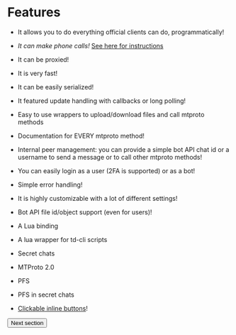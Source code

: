 # Features

* It allows you to do everything official clients can do, programmatically!

* *It can make phone calls!* [See here for instructions](#calls)

* It can be proxied!

* It is very fast!

* It can be easily serialized!

* It featured update handling with callbacks or long polling!

* Easy to use wrappers to upload/download files and call mtproto methods

* Documentation for EVERY mtproto method! 

* Internal peer management: you can provide a simple bot API chat id or a username to send a message or to call other mtproto methods!

* You can easily login as a user (2FA is supported) or as a bot!

* Simple error handling!

* It is highly customizable with a lot of different settings!

* Bot API file id/object support (even for users)!

* A Lua binding

* A lua wrapper for td-cli scripts

* Secret chats

* MTProto 2.0

* PFS

* PFS in secret chats

* [Clickable inline buttons](#inline-buttons)!






<form action="https://docs.madelineproto.xyz/docs/REQUIREMENTS.html"><input type="submit" value="Next section" /></form>